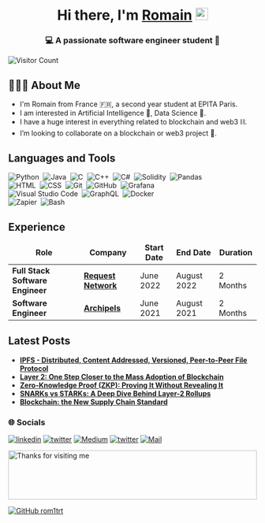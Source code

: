 <!------------------------------------------------------Profile----------------------------------->	
<div align="center">
  <h1>Hi there, I'm <a href="https://www.linkedin.com/in/romaintrefault" target="_blank">Romain</a> <img src="https://media.giphy.com/media/hvRJCLFzcasrR4ia7z/giphy.gif" width="25px"> </h1>
</div>
<h3 align="center">💻 A passionate software engineer student 📱</h3>

![Visitor Count](https://profile-counter.glitch.me/rom1trt/count.svg)

## 👨🏻‍💻 About Me
- I'm Romain from France 🇫🇷, a second year student at EPITA Paris. 
- I am interested in Artificial Intelligence 🤖, Data Science 🧪.
- I have a huge interest in everything related to blockchain and web3 ⛓. 
- I’m looking to collaborate on a blockchain or web3 project 👯.

<!-------------------------------------------------------Tools and Technologies----------------------------------------->

## Languages and Tools
![Python](https://img.shields.io/badge/-Python-05122A?style=for-the-badge&logo=python&logoColor=ffff00)&nbsp;
![Java](https://img.shields.io/badge/-Java-05122A?style=for-the-badge&logo=java)&nbsp;
![C](https://img.shields.io/badge/-C-05122A?style=for-the-badge&logo=C&logoColor=A8B9CC)&nbsp;
![C++](https://img.shields.io/badge/-C++-05122A?style=for-the-badge&logo=C%2B%2B&logoColor=00599C)&nbsp;
![C#](https://img.shields.io/badge/-Csharp-05122A?style=for-the-badge&logo=csharp)&nbsp;
![Solidity](https://img.shields.io/badge/-solidity-05122A?style=for-the-badge&logo=solidity)&nbsp;
![Pandas](https://img.shields.io/badge/-Pandas-05122A?style=for-the-badge&logo=pandas&logoColor=563D7C)\
![HTML](https://img.shields.io/badge/-HTML-05122A?style=for-the-badge&logo=HTML5)&nbsp;
![CSS](https://img.shields.io/badge/-CSS-05122A?style=for-the-badge&logo=CSS3&logoColor=1572B6)&nbsp;
![Git](https://img.shields.io/badge/-Git-05122A?style=for-the-badge&logo=git)&nbsp;
![GitHub](https://img.shields.io/badge/-GitHub-05122A?style=for-the-badge&logo=github)&nbsp;
![Grafana](https://img.shields.io/badge/-grafana-05122A?style=for-the-badge&logo=grafana)\
![Visual Studio Code](https://img.shields.io/badge/-Visual%20Studio%20Code-05122A?style=for-the-badge&logo=visual-studio-code&logoColor=007ACC)&nbsp;
![GraphQL](https://img.shields.io/badge/-GraphQL-05122A?style=for-the-badge&logo=graphql)&nbsp;
![Docker](https://img.shields.io/badge/-Docker-05122A?style=for-the-badge&logo=docker)\
![Zapier](https://img.shields.io/badge/-Zapier-05122A?style=for-the-badge&logo=zapier)&nbsp;
![Bash](https://img.shields.io/badge/-Bash-05122A?style=for-the-badge&logo=gnu)&nbsp;

<!------------------------------------------------------Experiences----------------------------------->														
<h2>Experience</h2>
<table>
  <thead align="center">
    <tr border: none;>
      <td><b>Role</b></td>
      <td><b>Company</b></td>
      <td><b>Start Date</b></td>
      <td><b>End Date</b></td>
      <td><b>Duration</b></td>
    </tr>
  </thead>
  <tbody>
    <tr>
	    <td><b>Full Stack Software Engineer</b></td>
      <td><a href="https://request.network/en/"><b>Request Network</b></a></td>
      <td>June 2022</td>
      <td>August 2022</td>
      <td>2 Months</td>
    </tr>
	  <tr>
		  <td><b>Software Engineer</b></td>
      <td><a href="https://www.archipels.io/"><b>Archipels</b></a></td>
      <td>June 2021</td>
      <td>August 2021</td>
      <td>2 Months</td>
    </tr>
  </tbody>
</table>


<!--------------------------------------------------------Blog Posts------------------------------------->
<h2>Latest Posts</h2>
<ul>
<li><a href="https://medium.com/@romtref/ipfs-distributed-content-addressed-versioned-peer-to-peer-file-protocol-99c3e5ecab50"><b>IPFS - Distributed, Content Addressed, Versioned, Peer-to-Peer File Protocol</b></a><br></li>
<li><a href="https://medium.com/@romtref/layer-2-a-small-step-towards-the-mass-adoption-of-blockchain-cb37ad777af2"><b>Layer 2: One Step Closer to the Mass Adoption of Blockchain</b></a><br></li>
<li><a href="https://medium.com/coinmonks/zero-knowledge-proof-proving-it-without-revealing-it-125ec1f4f32e"><b>Zero-Knowledge Proof (ZKP): Proving It Without Revealing It</b></a><br></li>
<li><a href="https://medium.com/coinmonks/snarks-vs-starks-a-deep-dive-behind-layer-2-rollups-d9b3ca6e1386"><b>SNARKs vs STARKs: A Deep Dive Behind Layer-2 Rollups</b></a><br></li>
<li><a href="https://medium.com/@romtref/blockchain-the-new-supply-chain-standard-73090ced5d5f"><b>Blockchain: the New Supply Chain Standard</b></a><br></li>
</ul>

### 🌐 Socials
[![linkedin](https://img.shields.io/badge/LinkedIn-0077B5?style=for-the-badge&logo=linkedin&logoColor=white)](https://www.linkedin.com/in/romaintrefault)
[![twitter](https://img.shields.io/badge/Twitter-1DA1F2?style=for-the-badge&logo=twitter&logoColor=white)](https://twitter.com/justerom1)
[![Medium](https://img.shields.io/badge/Medium-12100E?style=for-the-badge&logo=medium&logoColor=white)](https://medium.com/@romtref)
[![twitter](https://img.shields.io/badge/website-orange?style=for-the-badge&logo=About.me&logoColor=white)](https://romaintrefault.on.fleek.co/)
[![Mail](https://img.shields.io/badge/Gmail-D14836?style=for-the-badge&logo=gmail&logoColor=white)](mailto:romtref@gmail.com)

<img height="100" alt="Thanks for visiting me" width="100%" src="https://raw.githubusercontent.com/BrunnerLivio/brunnerlivio/master/images/marquee.svg" style="max-width:100%;">

[![GitHub rom1trt](https://img.shields.io/github/followers/rom1trt?label=follow&style=social)](https://github.com/rom1trt) 


